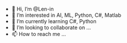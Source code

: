 - 👋 Hi, I’m @Len-in
- 👀 I’m interested in AI, ML, Python, C#, Matlab
- 🌱 I’m currently learning C#, Python
- 💞️ I’m looking to collaborate on ...
- 📫 How to reach me ...

<!---
Len-in/Len-in is a ✨ special ✨ repository because its `README.md` (this file) appears on your GitHub profile.
You can click the Preview link to take a look at your changes.
--->
